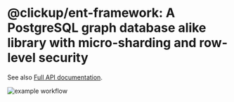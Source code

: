 # @clickup/ent-framework: A PostgreSQL graph database alike library with micro-sharding and row-level security

See also [Full API documentation](https://github.com/clickup/ent-framework/blob/master/docs/modules.md).

![example workflow](https://github.com/clickup/ent-framework/actions/workflows/ci.yml/badge.svg?branch=main)
